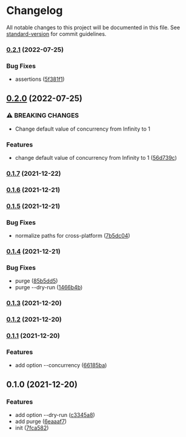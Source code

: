 # Changelog

All notable changes to this project will be documented in this file. See [standard-version](https://github.com/conventional-changelog/standard-version) for commit guidelines.

### [0.2.1](https://github.com/BlackGlory/git-list/compare/v0.2.0...v0.2.1) (2022-07-25)


### Bug Fixes

* assertions ([5f381f1](https://github.com/BlackGlory/git-list/commit/5f381f1a43f7dde4a0a0e0594c0c252ed5ef0827))

## [0.2.0](https://github.com/BlackGlory/git-list/compare/v0.1.7...v0.2.0) (2022-07-25)


### ⚠ BREAKING CHANGES

* Change default value of concurrency from Infinity to 1

### Features

* change default value of concurrency from Infinity to 1 ([56d739c](https://github.com/BlackGlory/git-list/commit/56d739cfe28b2fbf055514dbd1de968db66ee896))

### [0.1.7](https://github.com/BlackGlory/git-list/compare/v0.1.6...v0.1.7) (2021-12-22)

### [0.1.6](https://github.com/BlackGlory/git-list/compare/v0.1.5...v0.1.6) (2021-12-21)

### [0.1.5](https://github.com/BlackGlory/git-list/compare/v0.1.4...v0.1.5) (2021-12-21)


### Bug Fixes

* normalize paths for cross-platform ([7b5dc04](https://github.com/BlackGlory/git-list/commit/7b5dc049c80cea9311316daeed133976d028bf2d))

### [0.1.4](https://github.com/BlackGlory/git-list/compare/v0.1.3...v0.1.4) (2021-12-21)


### Bug Fixes

* purge ([85b5dd5](https://github.com/BlackGlory/git-list/commit/85b5dd52e114f13e969493f222dc41b26063bdc0))
* purge --dry-run ([1466b4b](https://github.com/BlackGlory/git-list/commit/1466b4b7d2be5c6becfbdb7bae482c9f3eb6ba82))

### [0.1.3](https://github.com/BlackGlory/git-list/compare/v0.1.2...v0.1.3) (2021-12-20)

### [0.1.2](https://github.com/BlackGlory/git-list/compare/v0.1.1...v0.1.2) (2021-12-20)

### [0.1.1](https://github.com/BlackGlory/git-list/compare/v0.1.0...v0.1.1) (2021-12-20)


### Features

* add option --concurrency ([66185ba](https://github.com/BlackGlory/git-list/commit/66185ba7719841985e08699fa7fabfaf29bdc605))

## 0.1.0 (2021-12-20)


### Features

* add option --dry-run ([c3345a8](https://github.com/BlackGlory/git-list/commit/c3345a82cb98d3a46681146c8c8976951fbb7132))
* add purge ([6eaaaf7](https://github.com/BlackGlory/git-list/commit/6eaaaf707cc5adc1b8d09056541f52580fca93da))
* init ([7fca582](https://github.com/BlackGlory/git-list/commit/7fca58264a14699fea47cffb18bd8d521ef7023b))
